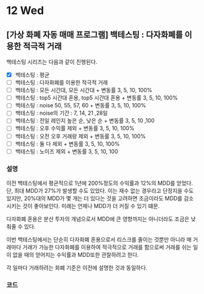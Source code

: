 # 12 Wed

## \[가상 화폐 자동 매매 프로그램\] 백테스팅 : 다자화폐를 이용한 적극적 거래

백테스팅 시리즈는 다음과 같이 진행된다.

* [x] 백테스팅 : 평균
* [ ] 백테스팅 : 다자화폐를 이용한 적극적 거래
* [ ] 백테스팅 : 모든 시간대, 모든 시간대 + 변동률 3, 5, 10, 100%
* [ ] 백테스팅 : top5 시간대 혼용, top5 시간대 혼용 + 변동률 3, 5, 10, 100%
* [ ] 백테스팅 : noise 50, 55, 57, 60 + 변동률 3, 5, 10, 100%
* [ ] 백테스팅 : noise의 기간 : 7, 14, 21 ,28일
* [ ] 백테스팅 : 전일 레인지 높은 순, 낮은 순 + 변동률 3, 5, 10 ,100
* [ ] 백테스팅 : 오후 수익률 제외 + 변동률 3, 5, 10, 100%
* [ ] 백테스팅 : 오전 오후 거래량 제외 + 변동률 3, 5, 10, 100%
* [ ] 백테스팅 : 둘 다 제외 + 변동률 3, 5, 10, 100%
* [ ] 백테스팅 : 노이즈 제외 + 변동률 3, 5, 10, 100

### 설명

이전 백테스팅에서 평균적으로 1년에 200%정도의 수익률과 12%의 MDD를 얻었다. 단, 최대 MDD가 27%가 발생할 수도 있었다. 이는 재수 없는 경우라고 단정지을 수도 있지만, 20%대의 MDD가 몇 개는 더 있다는 것을 고려하면 조금이라도 MDD를 감소시키는 것이 좋아보인다. 미래는 언제나 MDD가 더 커질 수 있기 떄문.

다자화폐 혼용은 분산 투자의 개념으로서 MDD에 큰 영향까지는 아니더라도 조금은 낮춰줄 수 있다.

이번 백테스팅에서는 단순히 다자화폐 혼용으로서 리스크를 줄이는 것뿐만 아니라 매 거래마다 거래가 가능한 다자화폐를 이용하여 적극적으로 거래를 함으로써 거래를 쉬는 일이 없을 때의 얻어지는 수익률과 MDD또한 관찰하려고 한다.

각 일마다 거래하려는 화폐 기준은 이전에 설명한 것과 동일하다.



### 코드





